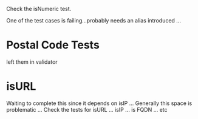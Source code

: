 Check the isNumeric test.  

One of the test cases is failing...probably needs an alias introduced ...

# Postal Code Tests

left them in validator


# isURL 

Waiting to complete this since it depends on isIP ... Generally this space is problematic ... Check the tests for isURL ... isIP ... is FQDN ... etc